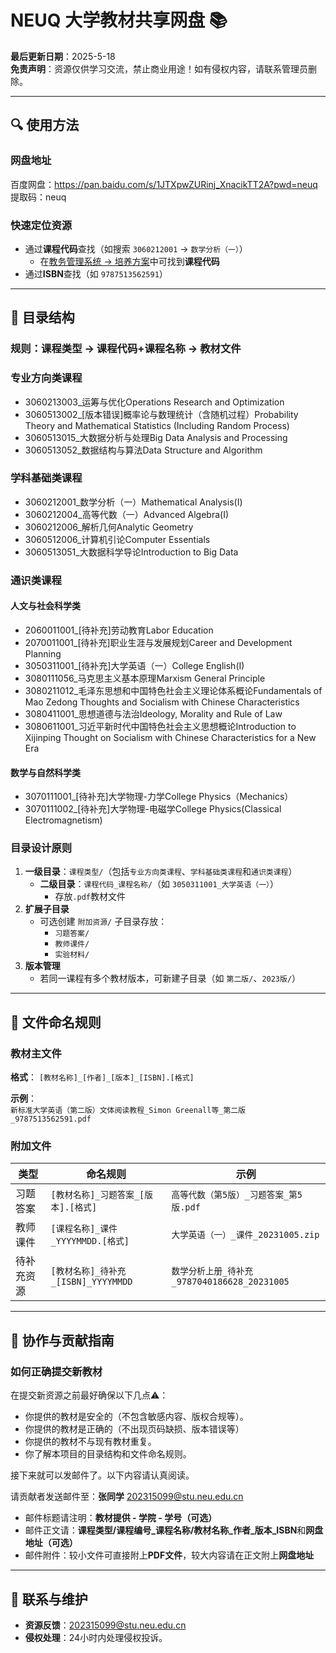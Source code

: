 # NEUQ 大学教材共享网盘 📚

**最后更新日期**：2025-5-18  
**免责声明**：资源仅供学习交流，禁止商业用途！如有侵权内容，请联系管理员删除。

---

## 🔍 使用方法

### 网盘地址

百度网盘：https://pan.baidu.com/s/1JTXpwZURinj_XnacikTT2A?pwd=neuq
提取码：neuq

### **快速定位资源**  

- 通过**课程代码**查找（如搜索 `3060212001` → `数学分析（一）`）
  - 在[教务管理系统 → 培养方案](https://jwxt.neuq.edu.cn/eams/myPlan.action)中可找到**课程代码**
- 通过**ISBN**查找（如 `9787513562591`）

---

## 📂 目录结构

### 规则：**课程类型 → 课程代码+课程名称 → 教材文件**

### 专业方向类课程

- 3060213003_运筹与优化Operations Research and Optimization
- 3060513002_[版本错误]概率论与数理统计（含随机过程）Probability Theory and Mathematical Statistics (Including Random Process)
- 3060513015_大数据分析与处理Big Data Analysis and Processing
- 3060513052_数据结构与算法Data Structure and Algorithm

### 学科基础类课程

- 3060212001_数学分析（一）Mathematical Analysis(Ⅰ)
- 3060212004_高等代数（一）Advanced Algebra(I)
- 3060212006_解析几何Analytic Geometry
- 3060512006_计算机引论Computer Essentials
- 3060513051_大数据科学导论Introduction to Big Data

### 通识类课程

#### 人文与社会科学类

- 2060011001_[待补充]劳动教育Labor Education
- 2070011001_[待补充]职业生涯与发展规划Career and Development Planning
- 3050311001_[待补充]大学英语（一）College English(I)
- 3080111056_马克思主义基本原理Marxism General Principle
- 3080211012_毛泽东思想和中国特色社会主义理论体系概论Fundamentals of Mao Zedong Thoughts and Socialism with Chinese Characteristics
- 3080411001_思想道德与法治Ideology, Morality and Rule of Law
- 3080611001_习近平新时代中国特色社会主义思想概论Introduction to Xijinping Thought on Socialism with Chinese Characteristics for a New Era

#### 数学与自然科学类

- 3070111001_[待补充]大学物理-力学College Physics（Mechanics）
- 3070111002_[待补充]大学物理-电磁学College Physics(Classical Electromagnetism)

### 目录设计原则

1. **一级目录**：`课程类型/`（包括`专业方向类课程`、`学科基础类课程`和`通识类课程`）
   - **二级目录**：`课程代码_课程名称/`（如 `3050311001_大学英语（一）`）
     - 存放`.pdf`教材文件
2. **扩展子目录**  
   - 可选创建 `附加资源/` 子目录存放：  
     - `习题答案/`  
     - `教师课件/`  
     - `实验材料/`  
3. **版本管理**  
   - 若同一课程有多个教材版本，可新建子目录（如 `第二版/`、`2023版/`）

---

## 📝 文件命名规则

### 教材主文件

**格式**：
`[教材名称]_[作者]_[版本]_[ISBN].[格式]`  

**示例**：  
`新标准大学英语（第二版）文体阅读教程_Simon Greenall等_第二版_9787513562591.pdf`

### 附加文件

| 类型       | 命名规则                                 | 示例                                |
|------------|----------------------------------------|------------------------------------|
| 习题答案   | `[教材名称]_习题答案_[版本].[格式]`     | `高等代数（第5版）_习题答案_第5版.pdf` |
| 教师课件   | `[课程名称]_课件_YYYYMMDD.[格式]`      | `大学英语（一）_课件_20231005.zip`  |
| 待补充资源 | `[教材名称]_待补充_[ISBN]_YYYYMMDD`    | `数学分析上册_待补充_9787040186628_20231005` |

---

## 🤝 协作与贡献指南

### 如何正确提交新教材

在提交新资源之前最好确保以下几点⚠️：

- 你提供的教材是安全的（不包含敏感内容、版权合规等）。
- 你提供的教材是正确的（不出现页码缺损、版本错误等）
- 你提供的教材不与现有教材重复。
- 你了解本项目的目录结构和文件命名规则。

接下来就可以发邮件了。以下内容请认真阅读。

请贡献者发送邮件至：**张同学** <202315099@stu.neu.edu.cn>

- 邮件标题请注明：**教材提供 - 学院 - 学号（可选）**
- 邮件正文请：**课程类型/课程编号_课程名称/教材名称_作者_版本_ISBN**和**网盘地址（可选）**
- 邮件附件：较小文件可直接附上**PDF文件**，较大内容请在正文附上**网盘地址**

---

## 📮 联系与维护

- **资源反馈**：<202315099@stu.neu.edu.cn>
- **侵权处理**：24小时内处理侵权投诉。
